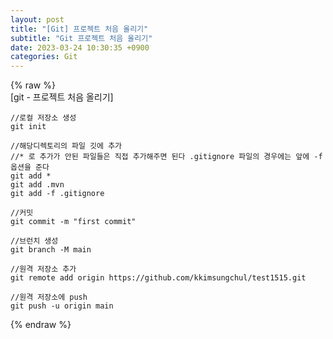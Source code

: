 ```yaml
---  
layout: post  
title: "[Git] 프로젝트 처음 올리기"  
subtitle: "Git 프로젝트 처음 올리기"  
date: 2023-03-24 10:30:35 +0900  
categories: Git  
---  
```

{% raw %}  
[git - 프로젝트 처음 올리기]  
  
	//로컬 저장소 생성  
	git init  
  
	//해당디렉토리의 파일 깃에 추가  
	//* 로 추가가 안된 파일들은 직접 추가해주면 된다 .gitignore 파일의 경우에는 앞에 -f 옵션을 준다  
	git add *  
	git add .mvn  
	git add -f .gitignore  
  
	//커밋  
	git commit -m "first commit"  
  
	//브런치 생성  
	git branch -M main  
  
	//원격 저장소 추가  
	git remote add origin https://github.com/kkimsungchul/test1515.git  
  
	//원격 저장소에 push  
	git push -u origin main  
{% endraw %}